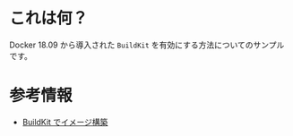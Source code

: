 # これは何？

Docker 18.09 から導入された ```BuildKit``` を有効にする方法についてのサンプルです。

# 参考情報

- [BuildKit でイメージ構築](https://docs.docker.jp/develop/develop-images/build_enhancements.html)
